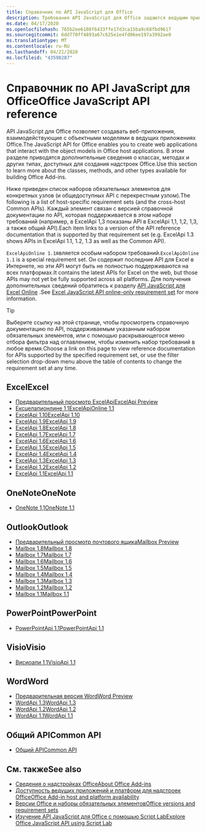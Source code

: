 ```yaml
---
title: Справочник по API JavaScript для Office
description: Требования API JavaScript для Office задаются ведущим приложением.
ms.date: 04/17/2020
ms.openlocfilehash: 765b2ee6108f6433ffe17d3ca15ba9c68fbd9617
ms.sourcegitcommit: 6dd770ff4893a67c625e1e4fd06ee197a3992ae0
ms.translationtype: MT
ms.contentlocale: ru-RU
ms.lasthandoff: 04/21/2020
ms.locfileid: "43598287"
---
```

# <a name="office-javascript-api-reference"></a><span data-ttu-id="1fbe1-103">Справочник по API JavaScript для Office</span><span class="sxs-lookup"><span data-stu-id="1fbe1-103">Office JavaScript API reference</span></span>

<span data-ttu-id="1fbe1-104">API JavaScript для Office позволяет создавать веб-приложения, взаимодействующие с объектными моделями в ведущих приложениях Office.</span><span class="sxs-lookup"><span data-stu-id="1fbe1-104">The JavaScript API for Office enables you to create web applications that interact with the object models in Office host applications.</span></span> <span data-ttu-id="1fbe1-105">В этом разделе приводятся дополнительные сведения о классах, методах и других типах, доступных для создания надстроек Office.</span><span class="sxs-lookup"><span data-stu-id="1fbe1-105">Use this section to learn more about the classes, methods, and other types available for building Office Add-ins.</span></span>

<span data-ttu-id="1fbe1-106">Ниже приведен список наборов обязательных элементов для конкретных узлов (и общедоступных API с перекрестным узлом).</span><span class="sxs-lookup"><span data-stu-id="1fbe1-106">The following is a list of host-specific requirement sets (and the cross-host Common APIs).</span></span> <span data-ttu-id="1fbe1-107">Каждый элемент связан с версией справочной документации по API, которая поддерживается в этом наборе требований (например, в ExcelApi 1,3 показаны API в ExcelApi 1,1, 1,2, 1,3, а также общий API).</span><span class="sxs-lookup"><span data-stu-id="1fbe1-107">Each item links to a version of the API reference documentation that is supported by that requirement set (e.g. ExcelApi 1.3 shows APIs in ExcelApi 1.1, 1.2, 1.3 as well as the Common API).</span></span>

<span data-ttu-id="1fbe1-108">`ExcelApiOnline 1.1`является особым набором требований.</span><span class="sxs-lookup"><span data-stu-id="1fbe1-108">`ExcelApiOnline 1.1` is a special requirement set.</span></span> <span data-ttu-id="1fbe1-109">Он содержит последние API для Excel в Интернете, но эти API могут быть не полностью поддерживаются на всех платформах.</span><span class="sxs-lookup"><span data-stu-id="1fbe1-109">It contains the latest APIs for Excel on the web, but those APIs may not yet be fully supported across all platforms.</span></span> <span data-ttu-id="1fbe1-110">Для получения дополнительных сведений обратитесь к разделу [API JavaScript для Excel Online](/office/dev/add-ins/reference/requirement-sets/excel-api-online-requirement-set) .</span><span class="sxs-lookup"><span data-stu-id="1fbe1-110">See [Excel JavaScript API online-only requirement set](/office/dev/add-ins/reference/requirement-sets/excel-api-online-requirement-set) for more information.</span></span>

> [!TIP]
> <span data-ttu-id="1fbe1-111">Выберите ссылку на этой странице, чтобы просмотреть справочную документацию по API, поддерживаемым указанным набором обязательных элементов, или с помощью раскрывающегося меню отбора фильтра над оглавлением, чтобы изменить набор требований в любое время.</span><span class="sxs-lookup"><span data-stu-id="1fbe1-111">Choose a link on this page to view reference documentation for APIs supported by the specified requirement set, or use the filter selection drop-down menu above the table of contents to change the requirement set at any time.</span></span>

## <a name="excel"></a><span data-ttu-id="1fbe1-112">Excel</span><span class="sxs-lookup"><span data-stu-id="1fbe1-112">Excel</span></span>

- [<span data-ttu-id="1fbe1-113">Предварительный просмотр ExcelApi</span><span class="sxs-lookup"><span data-stu-id="1fbe1-113">ExcelApi Preview</span></span>](/javascript/api/excel?view=excel-js-preview)
- [<span data-ttu-id="1fbe1-114">Ексцелапионлине 1,1</span><span class="sxs-lookup"><span data-stu-id="1fbe1-114">ExcelApiOnline 1.1</span></span>](/javascript/api/excel?view=excel-js-online)
- [<span data-ttu-id="1fbe1-115">ExcelApi 1.10</span><span class="sxs-lookup"><span data-stu-id="1fbe1-115">ExcelApi 1.10</span></span>](/javascript/api/excel?view=excel-js-1.10)
- [<span data-ttu-id="1fbe1-116">ExcelApi 1.9</span><span class="sxs-lookup"><span data-stu-id="1fbe1-116">ExcelApi 1.9</span></span>](/javascript/api/excel?view=excel-js-1.9)
- [<span data-ttu-id="1fbe1-117">ExcelApi 1.8</span><span class="sxs-lookup"><span data-stu-id="1fbe1-117">ExcelApi 1.8</span></span>](/javascript/api/excel?view=excel-js-1.8)
- [<span data-ttu-id="1fbe1-118">ExcelApi 1.7</span><span class="sxs-lookup"><span data-stu-id="1fbe1-118">ExcelApi 1.7</span></span>](/javascript/api/excel?view=excel-js-1.7)
- [<span data-ttu-id="1fbe1-119">ExcelApi 1.6</span><span class="sxs-lookup"><span data-stu-id="1fbe1-119">ExcelApi 1.6</span></span>](/javascript/api/excel?view=excel-js-1.6)
- [<span data-ttu-id="1fbe1-120">ExcelApi 1.5</span><span class="sxs-lookup"><span data-stu-id="1fbe1-120">ExcelApi 1.5</span></span>](/javascript/api/excel?view=excel-js-1.5)
- [<span data-ttu-id="1fbe1-121">ExcelApi 1.4</span><span class="sxs-lookup"><span data-stu-id="1fbe1-121">ExcelApi 1.4</span></span>](/javascript/api/excel?view=excel-js-1.4)
- [<span data-ttu-id="1fbe1-122">ExcelApi 1.3</span><span class="sxs-lookup"><span data-stu-id="1fbe1-122">ExcelApi 1.3</span></span>](/javascript/api/excel?view=excel-js-1.3)
- [<span data-ttu-id="1fbe1-123">ExcelApi 1.2</span><span class="sxs-lookup"><span data-stu-id="1fbe1-123">ExcelApi 1.2</span></span>](/javascript/api/excel?view=excel-js-1.2)
- [<span data-ttu-id="1fbe1-124">ExcelApi 1.1</span><span class="sxs-lookup"><span data-stu-id="1fbe1-124">ExcelApi 1.1</span></span>](/javascript/api/excel?view=excel-js-1.1)

## <a name="onenote"></a><span data-ttu-id="1fbe1-125">OneNote</span><span class="sxs-lookup"><span data-stu-id="1fbe1-125">OneNote</span></span>

- [<span data-ttu-id="1fbe1-126">OneNote 1,1</span><span class="sxs-lookup"><span data-stu-id="1fbe1-126">OneNote 1.1</span></span>](/javascript/api/onenote?view=onenote-js-1.1)

## <a name="outlook"></a><span data-ttu-id="1fbe1-127">Outlook</span><span class="sxs-lookup"><span data-stu-id="1fbe1-127">Outlook</span></span>

- [<span data-ttu-id="1fbe1-128">Предварительный просмотр почтового ящика</span><span class="sxs-lookup"><span data-stu-id="1fbe1-128">Mailbox Preview</span></span>](/javascript/api/outlook?view=outlook-js-preview)
- [<span data-ttu-id="1fbe1-129">Mailbox 1.8</span><span class="sxs-lookup"><span data-stu-id="1fbe1-129">Mailbox 1.8</span></span>](/javascript/api/outlook?view=outlook-js-1.8)
- [<span data-ttu-id="1fbe1-130">Mailbox 1.7</span><span class="sxs-lookup"><span data-stu-id="1fbe1-130">Mailbox 1.7</span></span>](/javascript/api/outlook?view=outlook-js-1.7)
- [<span data-ttu-id="1fbe1-131">Mailbox 1.6</span><span class="sxs-lookup"><span data-stu-id="1fbe1-131">Mailbox 1.6</span></span>](/javascript/api/outlook?view=outlook-js-1.6)
- [<span data-ttu-id="1fbe1-132">Mailbox 1.5</span><span class="sxs-lookup"><span data-stu-id="1fbe1-132">Mailbox 1.5</span></span>](/javascript/api/outlook?view=outlook-js-1.5)
- [<span data-ttu-id="1fbe1-133">Mailbox 1.4</span><span class="sxs-lookup"><span data-stu-id="1fbe1-133">Mailbox 1.4</span></span>](/javascript/api/outlook?view=outlook-js-1.4)
- [<span data-ttu-id="1fbe1-134">Mailbox 1.3</span><span class="sxs-lookup"><span data-stu-id="1fbe1-134">Mailbox 1.3</span></span>](/javascript/api/outlook?view=outlook-js-1.3)
- [<span data-ttu-id="1fbe1-135">Mailbox 1.2</span><span class="sxs-lookup"><span data-stu-id="1fbe1-135">Mailbox 1.2</span></span>](/javascript/api/outlook?view=outlook-js-1.2)
- [<span data-ttu-id="1fbe1-136">Mailbox 1.1</span><span class="sxs-lookup"><span data-stu-id="1fbe1-136">Mailbox 1.1</span></span>](/javascript/api/outlook?view=outlook-js-1.1)

## <a name="powerpoint"></a><span data-ttu-id="1fbe1-137">PowerPoint</span><span class="sxs-lookup"><span data-stu-id="1fbe1-137">PowerPoint</span></span>

- [<span data-ttu-id="1fbe1-138">PowerPointApi 1.1</span><span class="sxs-lookup"><span data-stu-id="1fbe1-138">PowerPointApi 1.1</span></span>](/javascript/api/powerpoint?view=powerpoint-js-1.1)

## <a name="visio"></a><span data-ttu-id="1fbe1-139">Visio</span><span class="sxs-lookup"><span data-stu-id="1fbe1-139">Visio</span></span>

- [<span data-ttu-id="1fbe1-140">Висиоапи 1,1</span><span class="sxs-lookup"><span data-stu-id="1fbe1-140">VisioApi 1.1</span></span>](/javascript/api/visio?view=visio-js-1.1)

## <a name="word"></a><span data-ttu-id="1fbe1-141">Word</span><span class="sxs-lookup"><span data-stu-id="1fbe1-141">Word</span></span>

- [<span data-ttu-id="1fbe1-142">Предварительная версия Word</span><span class="sxs-lookup"><span data-stu-id="1fbe1-142">Word Preview</span></span>](/javascript/api/word?view=word-js-preview)
- [<span data-ttu-id="1fbe1-143">WordApi 1.3</span><span class="sxs-lookup"><span data-stu-id="1fbe1-143">WordApi 1.3</span></span>](/javascript/api/word?view=word-js-1.3)
- [<span data-ttu-id="1fbe1-144">WordApi 1.2</span><span class="sxs-lookup"><span data-stu-id="1fbe1-144">WordApi 1.2</span></span>](/javascript/api/word?view=word-js-1.2)
- [<span data-ttu-id="1fbe1-145">WordApi 1.1</span><span class="sxs-lookup"><span data-stu-id="1fbe1-145">WordApi 1.1</span></span>](/javascript/api/word?view=word-js-1.1)

## <a name="common-api"></a><span data-ttu-id="1fbe1-146">Общий API</span><span class="sxs-lookup"><span data-stu-id="1fbe1-146">Common API</span></span>

- [<span data-ttu-id="1fbe1-147">Общий API</span><span class="sxs-lookup"><span data-stu-id="1fbe1-147">Common API</span></span>](/javascript/api/office?view=common-js)

## <a name="see-also"></a><span data-ttu-id="1fbe1-148">См. также</span><span class="sxs-lookup"><span data-stu-id="1fbe1-148">See also</span></span>

- [<span data-ttu-id="1fbe1-149">Сведения о надстройках Office</span><span class="sxs-lookup"><span data-stu-id="1fbe1-149">About Office Add-ins</span></span>](/office/dev/add-ins/overview)
- [<span data-ttu-id="1fbe1-150">Доступность ведущих приложений и платформ для надстроек Office</span><span class="sxs-lookup"><span data-stu-id="1fbe1-150">Office Add-in host and platform availability</span></span>](/office/dev/add-ins/overview/office-add-in-availability)
- [<span data-ttu-id="1fbe1-151">Версии Office и наборы обязательных элементов</span><span class="sxs-lookup"><span data-stu-id="1fbe1-151">Office versions and requirement sets</span></span>](/office/dev/add-ins/develop/office-versions-and-requirement-sets)
- [<span data-ttu-id="1fbe1-152">Изучение API JavaScript для Office с помощью Script Lab</span><span class="sxs-lookup"><span data-stu-id="1fbe1-152">Explore Office JavaScript API using Script Lab</span></span>](/office/dev/add-ins/overview/explore-with-script-lab)
